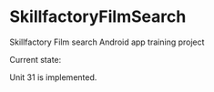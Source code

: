 # SkillfactoryFilmSearch
Skillfactory Film search Android app training project

Current state:

Unit 31 is implemented.
